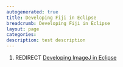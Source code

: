 ```yaml
---
autogenerated: true
title: Developing Fiji in Eclipse
breadcrumb: Developing Fiji in Eclipse
layout: page
categories: 
description: test description
---
```


1.  REDIRECT [Developing ImageJ in Eclipse](Developing_ImageJ_in_Eclipse)
